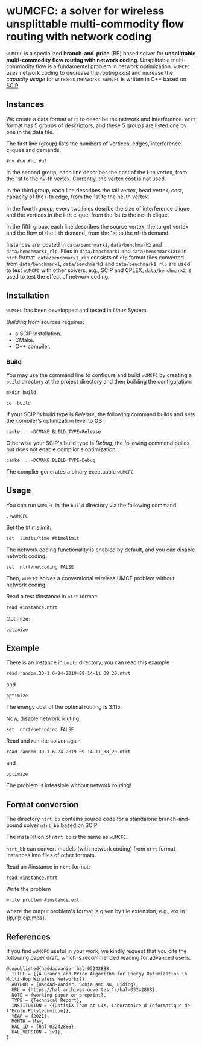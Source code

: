 

# wUMCFC: a solver for wireless unsplittable multi-commodity flow routing with network coding

`wUMCFC` is a specialized **branch-and-price** (BP) based solver for **unsplittable multi-commodity flow routing with network coding**.  Unsplittable multi-commodity flow is a fundamentel problem in network optimization. `wUMCFC` uses network coding to decrease the *routing cost* and increase the *capacity usage* for wireless networks. `wUMCFC` is written in C++ based on [SCIP](https://www.scipopt.org/).



## Instances
We create a data format `ntrt` to describe the network and interference. `ntrt` format has 5 groups of descriptors, and these 5 groups are listed one by one in the data file.

The first line (group) lists the numbers of vertices, edges,  interference cliques and demands.
```
#nv #ne #nc #nf
```
In the second group, each line describes the cost of the  i-th vertex, from the 1st to  the nv-th vertex.  Currently, the vertex cost is not used.

In the third group,  each line describes the tail vertex, head vertex, cost, capacity of the i-th edge, from the 1st to the ne-th vertex. 

In the fourth group, every two lines desribe the size of interference clique and the vertices in the i-th clique, from the 1st to the nc-th clique.

In the fifth group, each line describes the source vertex, the target vertex and the flow of the i-th demand, from the 1st to the nf-th demand. 

Instances are located in `data/benchmark1`,  `data/benchmark2` and  `data/benchmark1_rlp`.
Files in `data/benchmark1` and `data/benchmark1`are in `ntrt` format. `data/benchmark1_rlp` consists of `rlp` format files converted from `data/benchmark1`, `data/benchmark1` and `data/benchmark1_rlp` are used to test `wUMCFC` with other solvers, e.g., SCIP and CPLEX; `data/benchmark2` is used to test the effect of network coding.


## Installation
`wUMCFC` has been developped and tested in *Linux* System. 

*Building* from sources requires:
- a SCIP installation.
- CMake.
- C++ compiler.

### Build
You may use the command line to configure and build `wUMCFC` by creating a `build` directory at the project directory and then building the configuration:
```
mkdir build
```
```
cd  build
```
If your SCIP 's build type is *Release*,  the following command builds and sets the compiler's optimization level to **O3** : 
```
camke .. -DCMAKE_BUILD_TYPE=Release
```
Otherwise your SCIP's build type is *Debug*,  the following command builds but does not enable compilor's optimization : 
```
camke .. -DCMAKE_BUILD_TYPE=Debug
```
The complier generates a binary exectuable `wUMCFC`.

## Usage

You can run `wUMCFC`  in the `build` directory via the following command:
```
./wUMCFC
```
Set the #timelimit:
```
set  limits/time #timelimit
```
The network coding functionality is enabled by default, and you can disable network coding:
```
set  ntrt/netcoding FALSE
```
Then, `wUMCFC` solves a conventional wireless UMCF problem without network coding.

Read a test #instance in `ntrt` format:
```
read #instance.ntrt
```
Optimize:
```
optimize
```

## Example
There is an instance in `build` directory, you can read this example
```
read random.30-1.6-24-2019-09-14-11_38_20.ntrt
```
and 
```
optimize
```
The energy cost of the optimal routing is 3.115.

Now, disable network routing
```
set  ntrt/netcoding FALSE
```
Read and run the solver again
```
read random.30-1.6-24-2019-09-14-11_38_20.ntrt
```
and 
```
optimize
```
The problem is infeasible without network routing!

## Format conversion
The directory `ntrt_bb` contains source code for a standalone branch-and-bound solver `ntrt_bb` based on SCIP.

The installation of `ntrt_bb` is the same as `wUMCFC`.

`ntrt_bb` can convert models (with network coding) from `ntrt` format instances into files of other formats.

Read an #instance in `ntrt` format:
```
read #instance.ntrt
```
Write the problem
```
write problem #instance.ext
```
where the output problem's format is given by file extension, e.g., ext in {lp,rlp,cip,mps}.

## References

If you find `wUMCFC` useful in your work, we kindly request that you cite the following paper draft, which is recommended reading for advanced users:


    @unpublished{haddadvanier:hal-03242888,
      TITLE = {{A Branch-and-Price Algorithm for Energy Optimization in Multi-Hop Wireless Networks}},
      AUTHOR = {Haddad-Vanier, Sonia and Xu, Liding},
      URL = {https://hal.archives-ouvertes.fr/hal-03242888},
      NOTE = {working paper or preprint},
      TYPE = {Technical Report},
      INSTITUTION = {{OptimiX Team at LIX, Laboratoire d'Informatique de l'Ecole Polytechnique}},
      YEAR = {2021},
      MONTH = May,
      HAL_ID = {hal-03242888},
      HAL_VERSION = {v1},
    }

